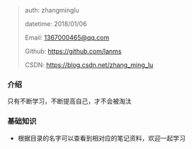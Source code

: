 

>   auth: zhangminglu
>
>   datetime: 2018/01/06 
>
>   Email: 1367000465@qq.com
>
>   Github: https://github.com/lanms
>
>   CSDN: https://blog.csdn.net/zhang_ming_lu



###  介绍


只有不断学习，不断提高自己，才不会被淘汰



### 基础知识

- 根据目录的名字可以查看到相对应的笔记资料，欢迎一起学习

